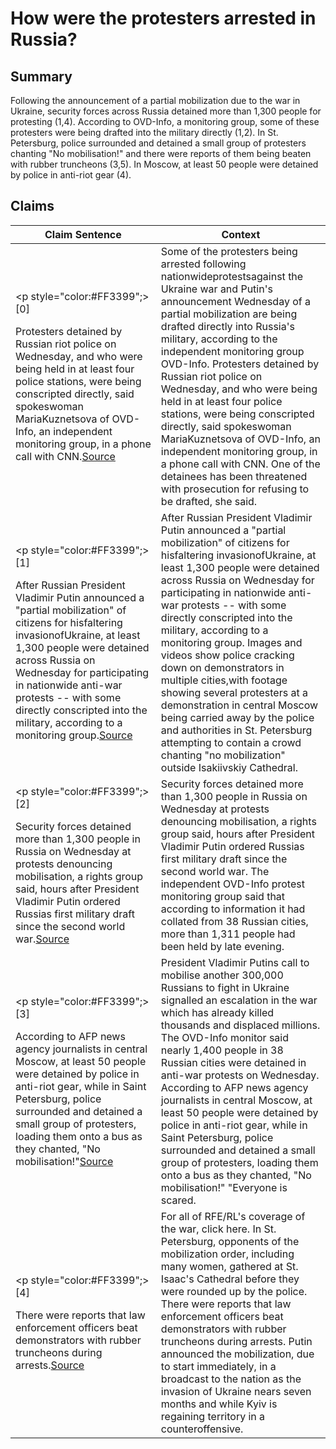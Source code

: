 # How were the protesters arrested in Russia?

## Summary
Following the announcement of a partial mobilization due to the war in Ukraine, security forces across Russia detained more than 1,300 people for protesting (1,4). According to OVD-Info, a monitoring group, some of these protesters were being drafted into the military directly (1,2). In St. Petersburg, police surrounded and detained a small group of protesters chanting "No mobilisation!" and there were reports of them being beaten with rubber truncheons (3,5). In Moscow, at least 50 people were detained by police in anti-riot gear (4).

## Claims
| Claim Sentence | Context |
|---|---|
|<p style="color:#FF3399";>[0]</p>Protesters detained by Russian riot police on Wednesday, and who were being held in at least four police stations, were being conscripted directly, said spokeswoman MariaKuznetsova of OVD-Info, an independent monitoring group, in a phone call with CNN.<a href="https://www.cnn.com/europe/live-news/russia-ukraine-war-news-09-22-22/h_d65d7d08c96236a9f37ff240d930257d" target="_blank">Source</a>| Some of the protesters being arrested following nationwideprotestsagainst the Ukraine war and Putin's announcement Wednesday of a partial mobilization are being drafted directly into Russia's military, according to the independent monitoring group OVD-Info. Protesters detained by Russian riot police on Wednesday, and who were being held in at least four police stations, were being conscripted directly, said spokeswoman MariaKuznetsova of OVD-Info, an independent monitoring group, in a phone call with CNN. One of the detainees has been threatened with prosecution for refusing to be drafted, she said.|
|<p style="color:#FF3399";>[1]</p>After Russian President Vladimir Putin announced a "partial mobilization" of citizens for hisfaltering invasionofUkraine, at least 1,300 people were detained across Russia on Wednesday for participating in nationwide anti-war protests -- with some directly conscripted into the military, according to a monitoring group.<a href="https://www.cnn.com/europe/live-news/russia-ukraine-war-news-09-23-22/h_f5ee26d93d6a9ed19c575c6e7550293c" target="_blank">Source</a>| After Russian President Vladimir Putin announced a "partial mobilization" of citizens for hisfaltering invasionofUkraine, at least 1,300 people were detained across Russia on Wednesday for participating in nationwide anti-war protests -- with some directly conscripted into the military, according to a monitoring group. Images and videos show police cracking down on demonstrators in multiple cities,with footage showing several protesters at a demonstration in central Moscow being carried away by the police and authorities in St. Petersburg attempting to contain a crowd chanting "no mobilization" outside Isakiivskiy Cathedral.|
|<p style="color:#FF3399";>[2]</p>Security forces detained more than 1,300 people in Russia on Wednesday at protests denouncing mobilisation, a rights group said, hours after President Vladimir Putin ordered Russias first military draft since the second world war.<a href="https://www.theguardian.com/world/2022/sep/22/russia-protests-more-than-1300-arrested-at-anti-war-demonstrations-ukraine" target="_blank">Source</a>| Security forces detained more than 1,300 people in Russia on Wednesday at protests denouncing mobilisation, a rights group said, hours after President Vladimir Putin ordered Russias first military draft since the second world war. The independent OVD-Info protest monitoring group said that according to information it had collated from 38 Russian cities, more than 1,311 people had been held by late evening.|
|<p style="color:#FF3399";>[3]</p>According to AFP news agency journalists in central Moscow, at least 50 people were detained by police in anti-riot gear, while in Saint Petersburg, police surrounded and detained a small group of protesters, loading them onto a bus as they chanted, "No mobilisation!"<a href="https://www.aljazeera.com/news/2022/9/22/over-1300-people-arrested-in-russia-amid-mobilisation-protests" target="_blank">Source</a>| President Vladimir Putins call to mobilise another 300,000 Russians to fight in Ukraine signalled an escalation in the war which has already killed thousands and displaced millions. The OVD-Info monitor said nearly 1,400 people in 38 Russian cities were detained in anti-war protests on Wednesday. According to AFP news agency journalists in central Moscow, at least 50 people were detained by police in anti-riot gear, while in Saint Petersburg, police surrounded and detained a small group of protesters, loading them onto a bus as they chanted, "No mobilisation!" "Everyone is scared.|
|<p style="color:#FF3399";>[4]</p>There were reports that law enforcement officers beat demonstrators with rubber truncheons during arrests.<a href="https://www.rferl.org/a/russia-putin-announces-partial-military-mobilization/32044037.html" target="_blank">Source</a>| For all of RFE/RL's coverage of the war, click here. In St. Petersburg, opponents of the mobilization order, including many women, gathered at St. Isaac's Cathedral before they were rounded up by the police. There were reports that law enforcement officers beat demonstrators with rubber truncheons during arrests. Putin announced the mobilization, due to start immediately, in a broadcast to the nation as the invasion of Ukraine nears seven months and while Kyiv is regaining territory in a counteroffensive.|
